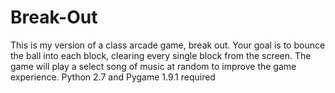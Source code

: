 # Break-Out
This is my version of a class arcade game, break out. Your goal is to bounce the ball into each block, clearing every single block from the screen. The game will play a select song of music at random to improve the game experience.
Python 2.7 and Pygame 1.9.1 required
